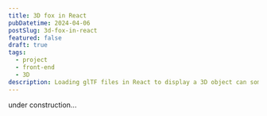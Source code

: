 ```yaml
---
title: 3D fox in React
pubDatetime: 2024-04-06
postSlug: 3d-fox-in-react
featured: false
draft: true
tags:
  - project
  - front-end
  - 3D
description: Loading glTF files in React to display a 3D object can sometimes be confusing.
---
```

under construction...